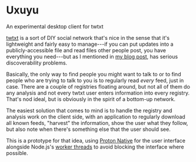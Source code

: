 # Uxuyu
An experimental desktop client for twtxt

[twtxt](https://twtxt.readthedocs.io/en/latest/) is a sort of DIY social network that's nice in the sense that it's lightweight and fairly easy to manage---if you can put updates into a publicly-accessible file and read files other people post, you have everything you need---but as I mentioned in [my blog post](https://john.colagioia.net/blog/media/2020/03/21/twtxt.html), has serious discoverability problems.

Basically, the only way to find people you might want to talk to or to find people who are trying to talk to you is to regularly read *every* feed, just in case.  There are a couple of registries floating around, but not all of them do any analysis and not every twtxt user enters information into every registry.  That's nod ideal, but is obviously in the spirit of a bottom-up network.

The easiest solution that comes to mind is to handle the registry and analysis work on the client side, with an application to regularly download all known feeds, "harvest" the information, show the user what they follow, but also note when there's something else that the user should see.

This is a prototype for that idea, using [Proton Native](https://proton-native.js.org/#/) for the user interface alongside Node.js's [worker threads](https://nodejs.org/api/worker_threads.html) to avoid blocking the interface where possible.
